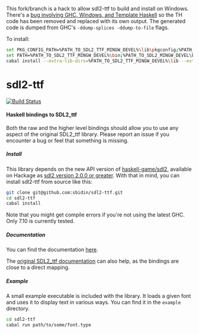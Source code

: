 This fork/branch is a hack to allow sdl2-ttf to build and install on Windows. There's a [bug involving GHC, Windows, and Template Haskell](https://github.com/haskell-game/sdl2/issues/41#issuecomment-73564593) so the TH code has been removed and replaced with its own output. The generated code is dumped from GHC's `-ddump-splices -ddump-to-file` flags.

To install:

```bash
set PKG_CONFIG_PATH=%PATH_TO_SDL2_TTF_MINGW_DEVEL%\lib\pkgconfig;%PATH_TO_SDL2_MINGW_DEVEL%\lib\pkgconfig
set PATH=%PATH_TO_SDL2_TTF_MINGW_DEVEL%\bin;%PATH_TO_SDL2_MINGW_DEVEL\bin;%PATH%
cabal install --extra-lib-dirs=%PATH_TO_SDL2_TTF_MINGW_DEVEL%\lib --extra-include-dirs=%PATH_TO_SDL2_TTF_MINGW_DEVEL%\include\SDL2 --extra-include-dirs=%PATH_TO_SDL2_MINGW_DEVEL%\include
```


# sdl2-ttf

[![Build Status](https://travis-ci.org/sbidin/sdl2-ttf.svg?branch=master)](https://travis-ci.org/sbidin/sdl2-ttf)

#### Haskell bindings to SDL2_ttf

Both the raw and the higher level bindings should allow you to use any aspect
of the original SDL2_ttf library. Please report an issue if you encounter a bug
or feel that something is missing.

##### Install

This library depends on the new API version of
[haskell-game/sdl2](https://github.com/haskell-game/sdl2), available on
Hackage as
[sdl2 version 2.0.0 or greater](http://hackage.haskell.org/package/sdl2). With
that in mind, you can install sdl2-ttf from source like this:

```bash
git clone git@github.com:sbidin/sdl2-ttf.git
cd sdl2-ttf
cabal install
```

Note that you might get compile errors if you're not using the latest GHC. Only
7.10 is currently tested.

##### Documentation

You can find the documentation [here](https://bidin.eu/docs/sdl2-ttf).

The
[original SDL2_ttf documentation](http://www.libsdl.org/projects/SDL_ttf/docs/SDL_ttf.html)
can also help, as the bindings are close to a direct mapping.

##### Example

A small example executable is included with the library. It loads a given font
and uses it to display text in various ways. You can find it in the `example`
directory.

```bash
cd sdl2-ttf
cabal run path/to/some/font.type
```
